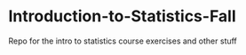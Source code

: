 # Introduction-to-Statistics-Fall
Repo for the intro to statistics course exercises and other stuff
